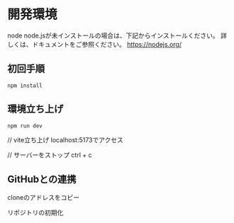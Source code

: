 # 開発環境

node
node.jsが未インストールの場合は、下記からインストールください。
詳しくは、ドキュメントをご参照ください。
https://nodejs.org/
  
## 初回手順

```
npm install
```

## 環境立ち上げ

```
npm run dev
```

// vite立ち上げ
localhost:5173でアクセス

// サーバーをストップ
ctrl + c

## GitHubとの連携

cloneのアドレスをコピー

リポジトリの初期化
